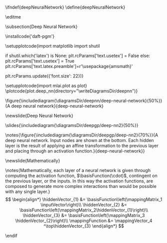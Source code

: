 \ifndef{deepNeuralNetwork}
\define{deepNeuralNetwork}

\editme

\subsection{Deep Neural Network}

\installcode{'daft-pgm'}

\setupplotcode{import matplotlib
import shutil

if shutil.which('latex') is None:
    plt.rcParams['text.usetex'] = False
else:
    plt.rcParams['text.usetex'] = True
    plt.rcParams['text.latex.preamble']=r'\usepackage{amsmath}'

plt.rcParams.update({'font.size': 22})}

\setupplotcode{import mlai.plot as plot}
\plotcode{plot.deep_nn(directory="\writeDiagramsDir/deepnn")}

\figure{\includediagram{\diagramsDir/deepnn/deep-neural-network}{50%}}{A deep neural network}{deep-neural-network}

\newslide{Deep Neural Network}

\slides{\includediagram{\diagramsDir/deepgp/deep-nn2}{50%}}

\notes{\figure{\includediagram{\diagramsDir/deepgp/deep-nn2}{70%}}{A deep neural network. Input nodes are shown at the bottom. Each hidden layer is the result of applying an affine transformation to the previous layer and placing through an activation function.}{deep-neural-network}}

\newslide{Mathematically}

\notes{Mathematically, each layer of a neural network is given through computing the activation function, $\basisFunction(\cdot)$, contingent on the previous layer, or the inputs. In this way the activation functions, are composed to generate more complex interactions than would be possible with any single layer.}
$$
\begin{align*}
    \hiddenVector_{1} &= \basisFunction\left(\mappingMatrix_1 \inputVector\right)\\
    \hiddenVector_{2} &=  \basisFunction\left(\mappingMatrix_2\hiddenVector_{1}\right)\\
    \hiddenVector_{3} &= \basisFunction\left(\mappingMatrix_3 \hiddenVector_{2}\right)\\
    \mappingFunction &= \mappingVector_4 ^\top\hiddenVector_{3}
\end{align*}
$$

\endif
